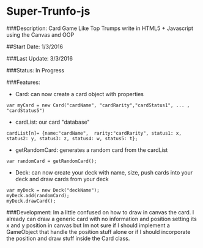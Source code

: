# Super-Trunfo-js

###Description:
Card Game Like Top Trumps write in HTML5 + Javascript using the Canvas and OOP

##Start Date:
1/3/2016

###Last Update:
3/3/2016

###Status:
In Progress

###Features:
- Card: can now create a card object with properties

 ```
 var myCard = new Card("cardName", "cardRarity","cardStatus1", ... , "cardStatus5")
 ```
 
- cardList: our card "database"

```
cardList[n]= {name:"cardName",	rarity:"cardRarity", status1: x, status2: y, status3: z, status4: w, status5: t};
```

- getRandomCard: generates a random card from the cardList

```
var randomCard = getRandomCard();
```

- Deck: can now create your deck with name, size, push cards into your deck and draw cards from your deck

```
var myDeck = new Deck("deckName");
myDeck.add(randomCard);
myDeck.drawCard();
```

###Development:
Im a little confused on how to draw in canvas the card. I already can draw a generic card with no information and position setting its x and y position in canvas but Im not sure if I should implement a GameObject that handle the position stuff alone or if I should incorporate the position and draw stuff inside the Card class.

